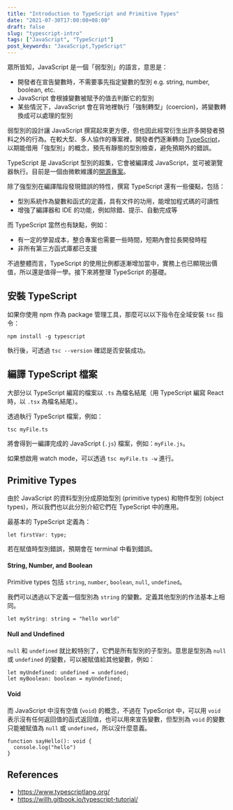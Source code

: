 ```yaml
---
title: "Introduction to TypeScript and Primitive Types"
date: "2021-07-30T17:00:00+08:00"
draft: false
slug: "typescript-intro"
tags: ["JavaScript", "TypeScript"]
post_keywords: "JavaScript,TypeScript"
---
```


眾所皆知，JavaScript 是一個「弱型別」的語言，意思是：

- 開發者在宣告變數時，不需要事先指定變數的型別 e.g. string, number, boolean, etc.
- JavaScript 會根據變數被賦予的值去判斷它的型別
- 某些情況下，JavaScript 會在背地裡執行「強制轉型」(coercion)，將變數轉換成可以處理的型別

<!--more-->

弱型別的設計讓 JavaScript 撰寫起來更方便，但也因此經常衍生出許多開發者預料之外的行為。在較大型、多人協作的專案裡，開發者們逐漸轉向 [TypeScript](https://www.typescriptlang.org/)，以期能借用「強型別」的概念，預先有靜態的型別檢查，避免預期外的錯誤。

TypeScript 是 JavaScript 型別的超集，它會被編譯成 JavaScript，並可被瀏覽器執行。目前是一個由微軟維護的[開源專案](https://github.com/Microsoft/TypeScript)。

除了強型別在編譯階段發現錯誤的特性，撰寫 TypeScript 還有一些優點，包括：

- 型別系統作為變數和函式的定義，具有文件的功用，能增加程式碼的可讀性
- 增強了編譯器和 IDE 的功能，例如除錯、提示、自動完成等

而 TypeScript 當然也有缺點，例如：

- 有一定的學習成本，整合專案也需要一些時間，短期內會拉長開發時程
- 非所有第三方函式庫都已支援

不過整體而言，TypeScript 的使用比例都逐漸增加當中，實務上也已顯現出價值，所以還是值得一學。接下來將整理 TypeScript 的基礎。

## 安裝 TypeScript

如果你使用 npm 作為 package 管理工具，那麼可以以下指令在全域安裝 `tsc` 指令：

```
npm install -g typescript
```

執行後，可透過 `tsc --version` 確認是否安裝成功。

## 編譯 TypeScript 檔案

大部分以 TypeScript 編寫的檔案以 `.ts` 為檔名結尾（用 TypeScript 編寫 React 時，以 `.tsx` 為檔名結尾）。

透過執行 TypeScript 檔案，例如：

```
tsc myFile.ts
```

將會得到一編譯完成的 JavaScript (`.js`) 檔案，例如：`myFile.js`。

如果想啟用 watch mode，可以透過 `tsc myFile.ts -w` 進行。

## Primitive Types

由於 JavaScript 的資料型別分成原始型別 (primitive types) 和物件型別 (object types)，所以我們也以此分別介紹它們在 TypeScript 中的應用。

最基本的 TypeScript 定義為：

```
let firstVar: type;
```

若在賦值時型別錯誤，預期會在 terminal 中看到錯誤。

#### String, Number, and Boolean

Primitive types 包括 `string`, `number`, `boolean`, `null`, `undefined`。

我們可以透過以下定義一個型別為 `string` 的變數。定義其他型別的作法基本上相同。

```
let myString: string = "hello world"
```

#### Null and Undefined

`null` 和 `undefined` 就比較特別了，它們是所有型別的子型別。意思是型別為 `null` 或 `undefined` 的變數，可以被賦值給其他變數，例如：

```
let myUndefined: undefined = undefined;
let myBoolean: boolean = myUndefined;
```

#### Void

而 JavaScript 中沒有空值 (`void`) 的概念，不過在 TypeScript 中，可以用 `void` 表示沒有任何返回值的函式返回值，也可以用來宣告變數，但型別為 `void` 的變數只能被賦值為 `null` 或 `undefined`，所以沒什麼意義。

```
function sayHello(): void {
  console.log("hello")
}
```

## References

- https://www.typescriptlang.org/
- https://willh.gitbook.io/typescript-tutorial/
